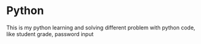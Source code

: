 # Python
This is my python learning and solving different problem with python code, like student grade, password input 
